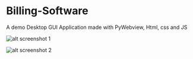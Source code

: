 # Billing-Software
A demo Desktop GUI Application made with PyWebview, Html, css and JS

![alt screenshot 1](https://github.com/TanimSk/Billing-Software/tree/main/screenshots/p1.png "screenshot")


![alt screenshot 2](https://github.com/TanimSk/Billing-Software/tree/main/screenshots/p2.png "screenshot")

